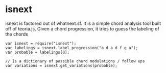 isnext
======

isnext is factored out of whatnext.sf. It is a simple chord analysis tool built
off of teoria.js. Given a chord progression, it tries to guess the labeling of
the chords
 

    var isnext = require("isnext");
    var labelings = isnext.label_progression("a d a d f g a");
    var probable = labelings[0];

    // Is a dictionary of possible chord modulations / follow ups
    var variations = isnext.get_variations(probable);


